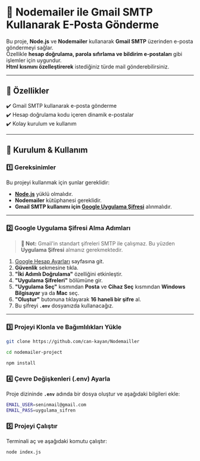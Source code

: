 # 📧 Nodemailer ile Gmail SMTP Kullanarak E-Posta Gönderme

Bu proje, **Node.js** ve **Nodemailer** kullanarak **Gmail SMTP** üzerinden e-posta göndermeyi sağlar.  
Özellikle **hesap doğrulama, parola sıfırlama ve bildirim e-postaları** gibi işlemler için uygundur.  
**Html kısmını özelleştirerek** istediğiniz türde mail gönderebilirsiniz.


---

## 📌 Özellikler

✔️ Gmail SMTP kullanarak e-posta gönderme  
✔️ Hesap doğrulama kodu içeren dinamik e-postalar  
✔️ Kolay kurulum ve kullanım  

---

## 🚀 Kurulum & Kullanım

### 1️⃣ Gereksinimler

Bu projeyi kullanmak için şunlar gereklidir:  

- **[Node.js](https://nodejs.org/)** yüklü olmalıdır.  
- **Nodemailer** kütüphanesi gereklidir.  
- **Gmail SMTP kullanımı için [Google Uygulama Şifresi](https://myaccount.google.com/apppasswords)** alınmalıdır.  

---

### 2️⃣ Google Uygulama Şifresi Alma Adımları

> **📌 Not:** Gmail'in standart şifreleri SMTP ile çalışmaz. Bu yüzden **Uygulama Şifresi** almanız gerekmektedir.  

1. [Google Hesap Ayarları](https://myaccount.google.com/) sayfasına git.  
2. **Güvenlik** sekmesine tıkla.  
3. **"İki Adımlı Doğrulama"** özelliğini etkinleştir.  
4. **"Uygulama Şifreleri"** bölümüne gir.  
5. **"Uygulama Seç"** kısmından **Posta** ve **Cihaz Seç** kısmından **Windows Bilgisayar** ya da **Mac** seç.  
6. **"Oluştur"** butonuna tıklayarak **16 haneli bir şifre** al.  
7. Bu şifreyi **`.env`** dosyanızda kullanacağız.  

---

### 3️⃣ Projeyi Klonla ve Bağımlılıkları Yükle

```sh
git clone https://github.com/can-kayan/Nodemailler
```
```sh
cd nodemailer-project
```
```sh
npm install
```

### 4️⃣ Çevre Değişkenleri (.env) Ayarla  

Proje dizininde **`.env`** adında bir dosya oluştur ve aşağıdaki bilgileri ekle:  

```sh
EMAIL_USER=seninmail@gmail.com
EMAIL_PASS=uygulama_sifren
```
### 5️⃣ Projeyi Çalıştır  

Terminali aç ve aşağıdaki komutu çalıştır:  

```sh
node index.js
```
